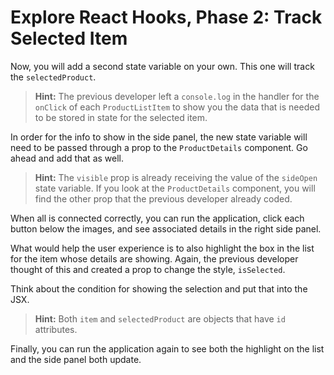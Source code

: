 # Explore React Hooks, Phase 2: Track Selected Item

Now, you will add a second state variable on your own. This one will track the
`selectedProduct`.

> **Hint:** The previous developer left a `console.log` in the handler for the
> `onClick` of each `ProductListItem` to show you the data that is needed to be
> stored in state for the selected item.

In order for the info to show in the side panel, the new state variable will
need to be passed through a prop to the `ProductDetails` component. Go ahead and
add that as well.

> **Hint:** The `visible` prop is already receiving the value of the `sideOpen`
> state variable. If you look at the `ProductDetails` component, you will find
> the other prop that the previous developer already coded.

When all is connected correctly, you can run the application, click each button
below the images, and see associated details in the right side panel.

What would help the user experience is to also highlight the box in the list for
the item whose details are showing. Again, the previous developer thought of
this and created a prop to change the style, `isSelected`.

Think about the condition for showing the selection and put that into the JSX.

> **Hint:** Both `item` and `selectedProduct` are objects that have `id`
> attributes.

Finally, you can run the application again to see both the highlight on the list
and the side panel both update.
